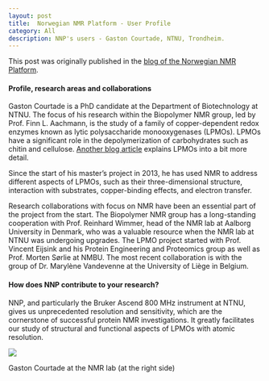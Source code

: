 ```yaml
---
layout: post
title:  Norwegian NMR Platform - User Profile
category: All 
description: NNP's users - Gaston Courtade, NTNU, Trondheim.
---
```


This post was originally published in the [blog of the Norwegian NMR Platform](http://nmr.uib.no/index.php/news/blog/40-nnp-s-users-gaston-courtade).

#### Profile, research areas and collaborations

Gaston Courtade is a PhD candidate at the Department of Biotechnology at NTNU. The focus of his research within the Biopolymer NMR group, led by Prof. Finn L. Aachmann, is the study of a family of copper-dependent redox enzymes known as lytic polysaccharide monooxygenases (LPMOs). LPMOs have a significant role in the depolymerization of carbohydrates such as chitin and cellulose. [Another blog article](https://gcourtade.github.io/all/2016/05/25/ntnu-blog.html) explains LPMOs into a bit more detail.

Since the start of his master’s project in 2013, he has used NMR to address different aspects of LPMOs, such as their three-dimensional structure, interaction with substrates, copper-binding effects, and electron transfer.

Research collaborations with focus on NMR have been an essential part of the project from the start. The Biopolymer NMR group has a long-standing cooperation with Prof. Reinhard Wimmer, head of the NMR lab at Aalborg University in Denmark, who was a valuable resource when the NMR lab at NTNU was undergoing upgrades. The LPMO project started with Prof. Vincent Eijsink and his Protein Engineering and Proteomics group as well as Prof. Morten Sørlie at NMBU. The most recent collaboration is with the group of Dr. Marylène Vandevenne at the University of Liège in Belgium.

#### How does NNP contribute to your research?

NNP, and particularly the Bruker Ascend 800 MHz instrument at NTNU, gives us unprecedented resolution and sensitivity, which are the cornerstone of successful protein NMR investigations. It greatly facilitates our study of structural and functional aspects of LPMOs with atomic resolution.

![](http://nmr.uib.no/images/bilder/nnp_on_media/gaston.png)

Gaston Courtade at the NMR lab (at the right side)

